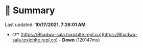 # 📖 Summary
Last updated: **10/17/2021, 7:26:01 AM**

- `GET` [https://Bhadwa-sala.toxicblte.repl.co](https://Bhadwa-sala.toxicblte.repl.co) - **Down** (120147ms)

